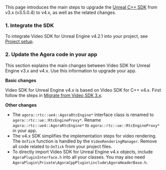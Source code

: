 
This page introduces the main steps to upgrade the [Unreal C++ SDK](https://github.com/AgoraIO-Community/Agora-Unreal-SDK) from v3.x (v3.5.0.4) to v4.x, as well as the related changes.

### 1. Integrate the SDK

To integrate Video SDK for Unreal Engine v4.2.1 into your project, see [Project setup]().

### 2. Update the Agora code in your app

This section explains the main changes between Video SDK for Unreal Engine v3.x and v4.x. Use this information to upgrade your app.

**Basic changes**

Video SDK for Unreal Engine v4.x is based on Video SDK for C++ v4.x. First follow the steps in [Migrate from Video SDK 3.x]().

**Other changes**
- The `agora::rtc::ue4::AgoraRtcEngine*` interface class is renamed to `agora::rtc::ue::RtcEngineProxy*`. Rename `agora::rtc::ue4::AgoraRtcEngine*` to `agora::rtc::ue::RtcEngineProxy*` in your app.
- The v4.x SDK simplifies the implementation steps for video rendering. The `OnTick` function is handled by the `VideoRenderingManager`. Remove all code related to `OnTick` from your project files.
- To directly import Video SDK for Unreal Engine v4.x objects, include `AgoraPluginInterface.h` into all your classes. You may also need `AgoraPlugin\Private\AgoraCppPlugin\include\AgoraHeaderBase.h`.
